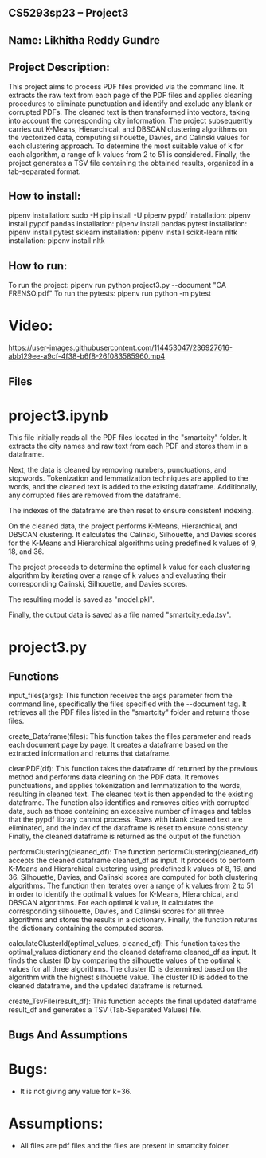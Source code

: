 ## CS5293sp23 – Project3

## Name: Likhitha Reddy Gundre

## Project Description:
This project aims to process PDF files provided via the command line. It extracts the raw text from each page of the PDF files and applies cleaning procedures to eliminate punctuation and identify and exclude any blank or corrupted PDFs. The cleaned text is then transformed into vectors, taking into account the corresponding city information. The project subsequently carries out K-Means, Hierarchical, and DBSCAN clustering algorithms on the vectorized data, computing silhouette, Davies, and Calinski values for each clustering approach. To determine the most suitable value of k for each algorithm, a range of k values from 2 to 51 is considered. Finally, the project generates a TSV file containing the obtained results, organized in a tab-separated format.

## How to install:
pipenv installation: sudo -H pip install -U pipenv
pypdf installation: pipenv install pypdf
pandas installation: pipenv install pandas
pytest installation: pipenv install pytest
sklearn installation: pipenv install scikit-learn
nltk installation: pipenv install nltk


## How to run:
To run the project: pipenv run python project3.py --document "CA FRENSO.pdf"
To run the pytests: pipenv run python -m pytest


# Video:


https://user-images.githubusercontent.com/114453047/236927616-abb129ee-a9cf-4f38-b6f8-26f083585960.mp4




## Files
# project3.ipynb
This file initially reads all the PDF files located in the "smartcity" folder. It extracts the city names and raw text from each PDF and stores them in a dataframe.

Next, the data is cleaned by removing numbers, punctuations, and stopwords. Tokenization and lemmatization techniques are applied to the words, and the cleaned text is added to the existing dataframe. Additionally, any corrupted files are removed from the dataframe.

The indexes of the dataframe are then reset to ensure consistent indexing.

On the cleaned data, the project performs K-Means, Hierarchical, and DBSCAN clustering. It calculates the Calinski, Silhouette, and Davies scores for the K-Means and Hierarchical algorithms using predefined k values of 9, 18, and 36.

The project proceeds to determine the optimal k value for each clustering algorithm by iterating over a range of k values and evaluating their corresponding Calinski, Silhouette, and Davies scores.

The resulting model is saved as "model.pkl".

Finally, the output data is saved as a file named "smartcity_eda.tsv".



# project3.py
## Functions

input_files(args): This function receives the args parameter from the command line, specifically the files specified with the --document tag. It retrieves all the PDF files listed in the "smartcity" folder and returns those files.

create_Dataframe(files): This function takes the files parameter and reads each document page by page. It creates a dataframe based on the extracted information and returns that dataframe.

cleanPDF(df): This function takes the dataframe df returned by the previous method and performs data cleaning on the PDF data. It removes punctuations, and applies tokenization and lemmatization to the words, resulting in cleaned text. The cleaned text is then appended to the existing dataframe. The function also identifies and removes cities with corrupted data, such as those containing an excessive number of images and tables that the pypdf library cannot process. Rows with blank cleaned text are eliminated, and the index of the dataframe is reset to ensure consistency. Finally, the cleaned dataframe is returned as the output of the function

performClustering(cleaned_df): The function performClustering(cleaned_df) accepts the cleaned dataframe cleaned_df as input. It proceeds to perform K-Means and Hierarchical clustering using predefined k values of 8, 16, and 36. Silhouette, Davies, and Calinski scores are computed for both clustering algorithms. The function then iterates over a range of k values from 2 to 51 in order to identify the optimal k values for K-Means, Hierarchical, and DBSCAN algorithms. For each optimal k value, it calculates the corresponding silhouette, Davies, and Calinski scores for all three algorithms and stores the results in a dictionary. Finally, the function returns the dictionary containing the computed scores.

calculateClusterId(optimal_values, cleaned_df): This function takes the optimal_values dictionary and the cleaned dataframe cleaned_df as input. It finds the cluster ID by comparing the silhouette values of the optimal k values for all three algorithms. The cluster ID is determined based on the algorithm with the highest silhouette value. The cluster ID is added to the cleaned dataframe, and the updated dataframe is returned.

create_TsvFile(result_df): This function accepts the final updated dataframe result_df and generates a TSV (Tab-Separated Values) file.


## Bugs And Assumptions
# Bugs:
* It is not giving any value for k=36.
# Assumptions:
- All files are pdf files and the files are present in smartcity folder.

